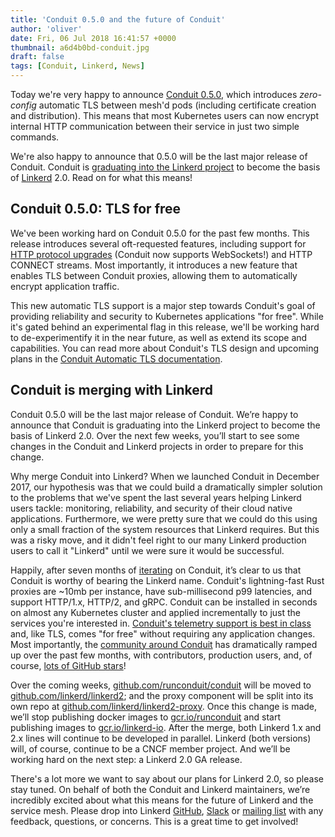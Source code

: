 ```yaml
---
title: 'Conduit 0.5.0 and the future of Conduit'
author: 'oliver'
date: Fri, 06 Jul 2018 16:41:57 +0000
thumbnail: a6d4b0bd-conduit.jpg
draft: false
tags: [Conduit, Linkerd, News]
---
```


Today we're very happy to announce [Conduit
0.5.0](https://github.com/runconduit/conduit/releases/tag/v0.5.0), which
introduces _zero-config_ automatic TLS between mesh'd pods (including
certificate creation and distribution). This means that most Kubernetes users
can now encrypt internal HTTP communication between their service in just two
simple commands.

We're also happy to announce that 0.5.0 will be the last major release of
Conduit. Conduit is [graduating into the Linkerd
project](https://github.com/linkerd/linkerd/issues/2018) to become the basis of
[Linkerd](http://linkerd.io) 2.0. Read on for what this means!

## Conduit 0.5.0: TLS for free

We've been working hard on Conduit 0.5.0 for the past few months. This release
introduces several oft-requested features, including support for [HTTP protocol
upgrades](https://developer.mozilla.org/en-US/docs/Web/HTTP/Protocol_upgrade_mechanism)
(Conduit now supports WebSockets!) and HTTP CONNECT streams. Most importantly,
it introduces a new feature that enables TLS between Conduit proxies, allowing
them to automatically encrypt application traffic.

This new automatic TLS support is a major step towards Conduit's goal of
providing reliability and security to Kubernetes applications "for free". While
it's gated behind an experimental flag in this release, we'll be working hard to
de-experimentify it in the near future, as well as extend its scope and
capabilities. You can read more about Conduit's TLS design and upcoming plans in
the [Conduit Automatic TLS documentation](https://conduit.io/automatic-tls/).

## Conduit is merging with Linkerd

Conduit 0.5.0 will be the last major release of Conduit. We’re happy to announce
that Conduit is graduating into the Linkerd project to become the basis of
Linkerd 2.0. Over the next few weeks, you’ll start to see some changes in the
Conduit and Linkerd projects in order to prepare for this change.

Why merge Conduit into Linkerd? When we launched Conduit in December 2017, our
hypothesis was that we could build a dramatically simpler solution to the
problems that we've spent the last several years helping Linkerd users tackle:
monitoring, reliability, and security of their cloud native applications.
Furthermore, we were pretty sure that we could do this using only a small
fraction of the system resources that Linkerd requires. But this was a risky
move, and it didn't feel right to our many Linkerd production users to call it
"Linkerd" until we were sure it would be successful.

Happily, after seven months of
[iterating](https://blog.buoyant.io/2018/05/17/prometheus-the-right-way-lessons-learned-evolving-conduits-prometheus-integration/)
on Conduit, it’s clear to us that Conduit is worthy of bearing the Linkerd name.
Conduit's lightning-fast Rust proxies are ~10mb per instance, have
sub-millisecond p99 latencies, and support HTTP/1.x, HTTP/2, and gRPC. Conduit
can be installed in seconds on almost any Kubernetes cluster and applied
incrementally to just the services you're interested in. [Conduit's telemetry
support is best in
class](https://blog.conduit.io/2018/04/20/conduit-0-4-0-wheres-my-traffic/) and,
like TLS, comes "for free" without requiring any application changes. Most
importantly, the [community around
Conduit](https://github.com/runconduit/conduit/graphs/contributors) has
dramatically ramped up over the past few months, with contributors, production
users, and, of course, [lots of GitHub
stars](http://www.timqian.com/star-history/#runconduit/conduit&linkerd/linkerd)!

Over the coming weeks,
[github.com/runconduit/conduit](https://github.com/runconduit/conduit) will be
moved to [github.com/linkerd/linkerd2](https://github.com/linkerd/linkerd2); and
the proxy component will be split into its own repo at
[github.com/linkerd/linkerd2-proxy](https://github.com/linkerd/linkerd2-proxy).
Once this change is made, we’ll stop publishing docker images to
[gcr.io/runconduit](https://gcr.io/runconduit) and start publishing images to
[gcr.io/linkerd-io](https://gcr.io/linkerd-io). After the merge, both Linkerd
1.x and 2.x lines will continue to be developed in parallel. Linkerd (both
versions) will, of course, continue to be a CNCF member project. And we’ll be
working hard on the next step: a Linkerd 2.0 GA release.

There's a lot more we want to say about our plans for Linkerd 2.0, so please
stay tuned. On behalf of both the Conduit and Linkerd maintainers, we’re
incredibly excited about what this means for the future of Linkerd and the
service mesh. Please drop into Linkerd
[GitHub](https://github.com/linkerd/linkerd/issues/2018),
[Slack](http://slack.linkerd.io) or [mailing
list](https://groups.google.com/forum/#!forum/linkerd-users) with any feedback,
questions, or concerns. This is a great time to get involved!
